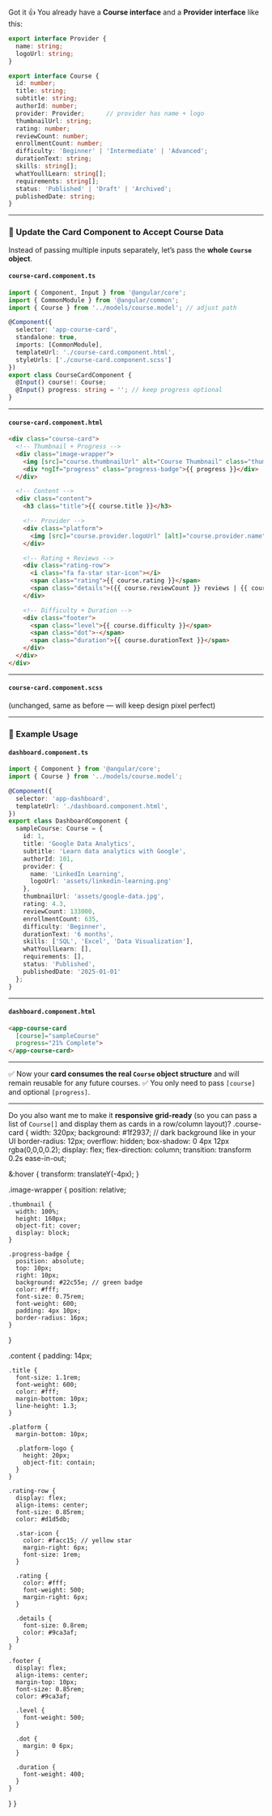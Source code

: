 Got it 👍
You already have a **Course interface** and a **Provider interface** like this:

```ts
export interface Provider {
  name: string;
  logoUrl: string;
}

export interface Course {
  id: number;
  title: string;
  subtitle: string;
  authorId: number;
  provider: Provider;      // provider has name + logo
  thumbnailUrl: string;
  rating: number;
  reviewCount: number;
  enrollmentCount: number;
  difficulty: 'Beginner' | 'Intermediate' | 'Advanced';
  durationText: string;
  skills: string[];
  whatYoullLearn: string[];
  requirements: string[];
  status: 'Published' | 'Draft' | 'Archived';
  publishedDate: string;
}
```

---

### 🔹 Update the **Card Component** to Accept Course Data

Instead of passing multiple inputs separately, let’s pass the **whole `Course` object**.

#### `course-card.component.ts`

```ts
import { Component, Input } from '@angular/core';
import { CommonModule } from '@angular/common';
import { Course } from '../models/course.model'; // adjust path

@Component({
  selector: 'app-course-card',
  standalone: true,
  imports: [CommonModule],
  templateUrl: './course-card.component.html',
  styleUrls: ['./course-card.component.scss']
})
export class CourseCardComponent {
  @Input() course!: Course;
  @Input() progress: string = ''; // keep progress optional
}
```

---

#### `course-card.component.html`

```html
<div class="course-card">
  <!-- Thumbnail + Progress -->
  <div class="image-wrapper">
    <img [src]="course.thumbnailUrl" alt="Course Thumbnail" class="thumbnail"/>
    <div *ngIf="progress" class="progress-badge">{{ progress }}</div>
  </div>

  <!-- Content -->
  <div class="content">
    <h3 class="title">{{ course.title }}</h3>

    <!-- Provider -->
    <div class="platform">
      <img [src]="course.provider.logoUrl" [alt]="course.provider.name" class="platform-logo"/>
    </div>

    <!-- Rating + Reviews -->
    <div class="rating-row">
      <i class="fa fa-star star-icon"></i>
      <span class="rating">{{ course.rating }}</span>
      <span class="details">({{ course.reviewCount }} reviews | {{ course.enrollmentCount }} Enrolled)</span>
    </div>

    <!-- Difficulty + Duration -->
    <div class="footer">
      <span class="level">{{ course.difficulty }}</span>
      <span class="dot">·</span>
      <span class="duration">{{ course.durationText }}</span>
    </div>
  </div>
</div>
```

---

#### `course-card.component.scss`

(unchanged, same as before — will keep design pixel perfect)

---

### 🔹 Example Usage

#### `dashboard.component.ts`

```ts
import { Component } from '@angular/core';
import { Course } from '../models/course.model';

@Component({
  selector: 'app-dashboard',
  templateUrl: './dashboard.component.html',
})
export class DashboardComponent {
  sampleCourse: Course = {
    id: 1,
    title: 'Google Data Analytics',
    subtitle: 'Learn data analytics with Google',
    authorId: 101,
    provider: {
      name: 'LinkedIn Learning',
      logoUrl: 'assets/linkedin-learning.png'
    },
    thumbnailUrl: 'assets/google-data.jpg',
    rating: 4.3,
    reviewCount: 133000,
    enrollmentCount: 635,
    difficulty: 'Beginner',
    durationText: '6 months',
    skills: ['SQL', 'Excel', 'Data Visualization'],
    whatYoullLearn: [],
    requirements: [],
    status: 'Published',
    publishedDate: '2025-01-01'
  };
}
```

---

#### `dashboard.component.html`

```html
<app-course-card 
  [course]="sampleCourse" 
  progress="21% Complete">
</app-course-card>
```

---

✅ Now your **card consumes the real `Course` object structure** and will remain reusable for any future courses.
✅ You only need to pass `[course]` and optional `[progress]`.

---

Do you also want me to make it **responsive grid-ready** (so you can pass a list of `Course[]` and display them as cards in a row/column layout)?
.course-card {
  width: 320px;
  background: #1f2937; // dark background like in your UI
  border-radius: 12px;
  overflow: hidden;
  box-shadow: 0 4px 12px rgba(0,0,0,0.2);
  display: flex;
  flex-direction: column;
  transition: transform 0.2s ease-in-out;

  &:hover {
    transform: translateY(-4px);
  }

  .image-wrapper {
    position: relative;

    .thumbnail {
      width: 100%;
      height: 160px;
      object-fit: cover;
      display: block;
    }

    .progress-badge {
      position: absolute;
      top: 10px;
      right: 10px;
      background: #22c55e; // green badge
      color: #fff;
      font-size: 0.75rem;
      font-weight: 600;
      padding: 4px 10px;
      border-radius: 16px;
    }
  }

  .content {
    padding: 14px;

    .title {
      font-size: 1.1rem;
      font-weight: 600;
      color: #fff;
      margin-bottom: 10px;
      line-height: 1.3;
    }

    .platform {
      margin-bottom: 10px;

      .platform-logo {
        height: 20px;
        object-fit: contain;
      }
    }

    .rating-row {
      display: flex;
      align-items: center;
      font-size: 0.85rem;
      color: #d1d5db;

      .star-icon {
        color: #facc15; // yellow star
        margin-right: 6px;
        font-size: 1rem;
      }

      .rating {
        color: #fff;
        font-weight: 500;
        margin-right: 6px;
      }

      .details {
        font-size: 0.8rem;
        color: #9ca3af;
      }
    }

    .footer {
      display: flex;
      align-items: center;
      margin-top: 10px;
      font-size: 0.85rem;
      color: #9ca3af;

      .level {
        font-weight: 500;
      }

      .dot {
        margin: 0 6px;
      }

      .duration {
        font-weight: 400;
      }
    }
  }
}

